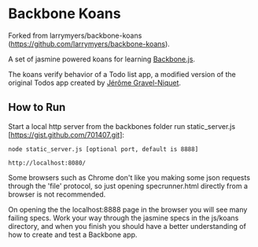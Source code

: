 # Backbone Koans

Forked from larrymyers/backbone-koans (https://github.com/larrymyers/backbone-koans).

A set of jasmine powered koans for learning [Backbone.js](http://http://documentcloud.github.com/backbone).

The koans verify behavior of a Todo list app, a modified version of the original Todos app
created by [Jérôme Gravel-Niquet](http://jgn.me/).

## How to Run

Start a local http server from the backbones folder run static_server.js [https://gist.github.com/701407.git]:

    node static_server.js [optional port, default is 8888]

    http://localhost:8080/

Some browsers such as Chrome don't like you making some json requests through the 'file' protocol,
so just opening specrunner.html directly from a browser is not recommended.

On opening the the localhost:8888 page in the browser you will see many failing specs. Work your
way through the jasmine specs in the js/koans directory, and when you finish you should have
a better understanding of how to create and test a Backbone app.
